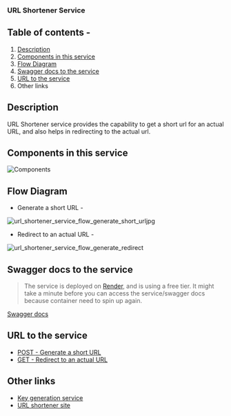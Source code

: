 ### URL Shortener Service
## Table of contents -
1. [Description](#description)
2. [Components in this service](#Components-in-this-service)
3. [Flow Diagram](#Flow-Diagram)
4. [Swagger docs to the service](#Swagger-docs-to-the-service)
5. [URL to the service](#URL-to-the-service)
6. Other links
   
## Description
URL Shortener service provides the capability to get a short url for an actual URL, and also helps in redirecting to the actual url. 

## Components in this service
![Components](https://github.com/user-attachments/assets/277190e0-73c2-4e2b-8562-d862874b4ab0)



## Flow Diagram 
- Generate a short URL -

![url_shortener_service_flow_generate_short_urljpg](https://github.com/user-attachments/assets/6c831ad1-e96a-4ae5-bb5f-41b6dd665e88)

- Redirect to an actual URL -

![url_shortener_service_flow_generate_redirect](https://github.com/user-attachments/assets/c2b05376-65e0-4321-8509-34e2193087eb)

## Swagger docs to the service

> The service is deployed on [Render](https://render.com/), and is using a free tier.
> It might take a minute before you can access the service/swagger docs because container need to spin up again.

[Swagger docs](https://url-shortener-5etj.onrender.com/swagger-ui/index.html)

## URL to the service
- [POST - Generate a short URL](https://url-shortener-5etj.onrender.com/)
- [GET - Redirect to an actual URL](https://url-shortener-5etj.onrender.com/)

## Other links
- [Key generation service](https://github.com/Tarunpreetsingh16/key-generation-service/tree/develop)
- [URL shortener site](https://github.com/Tarunpreetsingh16/url-shortener-site)

